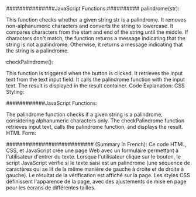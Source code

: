###############JavaScript Functions:##########
palindrome(str):

This function checks whether a given string str is a palindrome.
It removes non-alphanumeric characters and converts the string to lowercase.
It compares characters from the start and end of the string until the middle.
If characters don't match, the function returns a message indicating that the string is not a palindrome. Otherwise, it returns a message indicating that the string is a palindrome.

checkPalindrome():

This function is triggered when the button is clicked.
It retrieves the input text from the text input field.
It calls the palindrome function with the input text.
The result is displayed in the result container.
Code Explanation:
CSS Styling:


############JavaScript Functions:

The palindrome function checks if a given string is a palindrome, considering alphanumeric characters only.
The checkPalindrome function retrieves input text, calls the palindrome function, and displays the result.
HTML Form:

########################### (Summary in French):
Ce code HTML, CSS, et JavaScript crée une page Web avec un formulaire permettant à l'utilisateur d'entrer du texte.
Lorsque l'utilisateur clique sur le bouton, le script JavaScript vérifie si le texte saisi est un palindrome
(une séquence de caractères qui se lit de la même manière de gauche à droite et de droite à gauche).
Le résultat de la vérification est affiché sur la page. Les styles CSS définissent l'apparence de la page, 
avec des ajustements de mise en page pour les écrans de différentes tailles.
